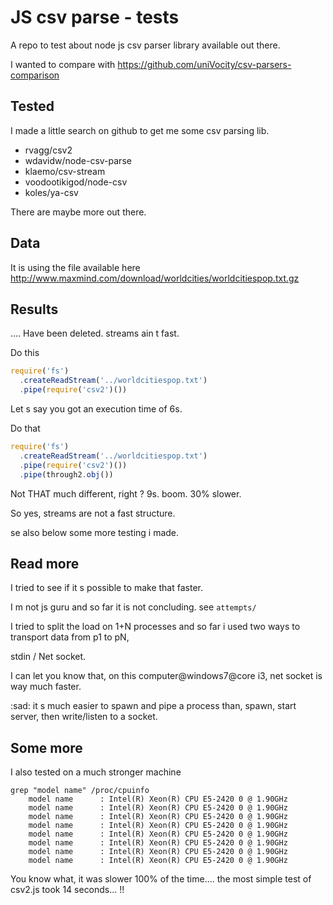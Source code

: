 # JS csv parse - tests

A repo to test about node js csv parser library available out there.

I wanted to compare with https://github.com/uniVocity/csv-parsers-comparison

## Tested

I made a little search on github to get me some csv parsing lib.

- rvagg/csv2
- wdavidw/node-csv-parse
- klaemo/csv-stream
- voodootikigod/node-csv
- koles/ya-csv

There are maybe more out there.

## Data

It is using the file available here
http://www.maxmind.com/download/worldcities/worldcitiespop.txt.gz

## Results

.... Have been deleted. streams ain t fast.

Do this

```js
require('fs')
  .createReadStream('../worldcitiespop.txt')
  .pipe(require('csv2')())
```
Let s say you got an execution time of 6s.

Do that
```js
require('fs')
  .createReadStream('../worldcitiespop.txt')
  .pipe(require('csv2')())
  .pipe(through2.obj())
```

Not THAT much different, right ? 9s. boom. 30% slower.

So yes, streams are not a fast structure.

se also below some more testing i made.


## Read more

I tried to see if it s possible to make that faster.

I m not js guru and so far it is not concluding. see `attempts/`

I tried to split the load on 1+N processes and so far i used two ways to transport data from p1 to pN,

stdin / Net socket.

I can let you know that, on this computer@windows7@core i3, net socket is way much faster.

:sad: it s much easier to spawn and pipe a process than, spawn, start server, then write/listen to a socket.

## Some more

I also tested on a much stronger machine
```
grep "model name" /proc/cpuinfo
    model name      : Intel(R) Xeon(R) CPU E5-2420 0 @ 1.90GHz
    model name      : Intel(R) Xeon(R) CPU E5-2420 0 @ 1.90GHz
    model name      : Intel(R) Xeon(R) CPU E5-2420 0 @ 1.90GHz
    model name      : Intel(R) Xeon(R) CPU E5-2420 0 @ 1.90GHz
    model name      : Intel(R) Xeon(R) CPU E5-2420 0 @ 1.90GHz
    model name      : Intel(R) Xeon(R) CPU E5-2420 0 @ 1.90GHz
    model name      : Intel(R) Xeon(R) CPU E5-2420 0 @ 1.90GHz
    model name      : Intel(R) Xeon(R) CPU E5-2420 0 @ 1.90GHz
```

You know what, it was slower 100% of the time.... the most simple test of csv2.js took 14 seconds... !!

